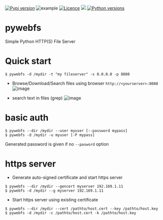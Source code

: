 [![Pypi version](https://img.shields.io/pypi/v/pywebfs.svg)](https://pypi.org/project/pywebfs/)
![example](https://github.com/joknarf/pywebfs/actions/workflows/python-publish.yml/badge.svg)
[![Licence](https://img.shields.io/badge/licence-MIT-blue.svg)](https://shields.io/)
[![](https://pepy.tech/badge/pywebfs)](https://pepy.tech/project/pywebfs)
[![Python versions](https://img.shields.io/badge/python-3.6+-blue.svg)](https://shields.io/)

# pywebfs
Simple Python HTTP(S) File Server

# Quick start
```
$ pywebfs -d /mydir -t "my fileserver" -s 0.0.0.0 -p 8080
```
* Browse/Download/Search files using browser `http://<yourserver>:8080`
![image](https://github.com/user-attachments/assets/ebb9957f-5a10-4e71-8db7-ee19dd9ecc7e)

* search text in files (grep)
![image](https://github.com/user-attachments/assets/44134bfb-7e73-46c9-9bee-59fff376e345)

# basic auth
```
$ pywebfs --dir /mydir --user myuser [--password mypass]
$ pywebfs -d /mydir -u myuser [-P mypass]
```
Generated password is given if no `--pasword` option

# https server

* Generate auto-signed certificate and start https server
```
$ pywebfs --dir /mydir --gencert myserver 192.169.1.11
$ pywebfs -d /mydir --g myserver 192.169.1.11
```

* Start https server using existing certificate
```
$ pywebfs --dir /mydir --cert /pathto/host.cert --key /pathto/host.key
$ pywebfs -d /mydir -c /pathto/host.cert -k /pathto/host.key
```
